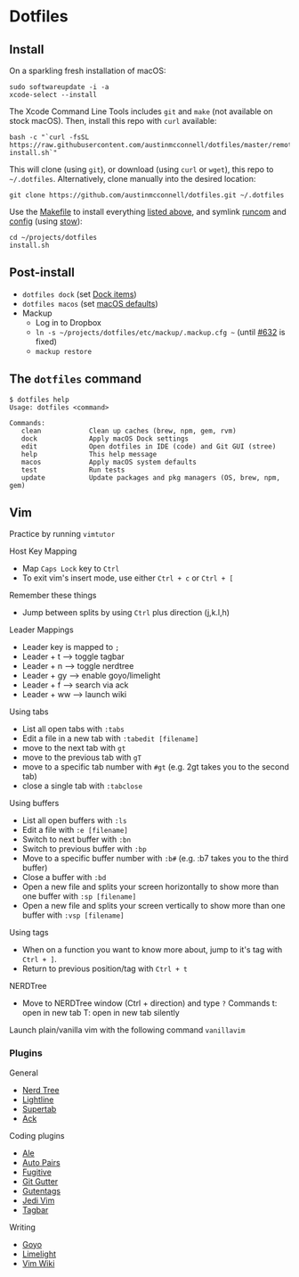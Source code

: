 # Dotfiles


## Install

On a sparkling fresh installation of macOS:

    sudo softwareupdate -i -a
    xcode-select --install

The Xcode Command Line Tools includes `git` and `make` (not available on stock macOS).
Then, install this repo with `curl` available:

    bash -c "`curl -fsSL https://raw.githubusercontent.com/austinmcconnell/dotfiles/master/remote-install.sh`"

This will clone (using `git`), or download (using `curl` or `wget`), this repo to `~/.dotfiles`. Alternatively, clone manually into the desired location:

    git clone https://github.com/austinmcconnell/dotfiles.git ~/.dotfiles

Use the [Makefile](./Makefile) to install everything [listed above](#package-overview), and symlink [runcom](./runcom) and [config](./config) (using [stow](https://www.gnu.org/software/stow/)):

    cd ~/projects/dotfiles
    install.sh

## Post-install

* `dotfiles dock` (set [Dock items](./macos/dock.sh))
* `dotfiles macos` (set [macOS defaults](./macos/defaults.sh))
* Mackup
	* Log in to Dropbox
	* `ln -s ~/projects/dotfiles/etc/mackup/.mackup.cfg ~` (until [#632](https://github.com/lra/mackup/pull/632) is fixed)
	* `mackup restore`

## The `dotfiles` command

    $ dotfiles help
    Usage: dotfiles <command>

    Commands:
       clean            Clean up caches (brew, npm, gem, rvm)
       dock             Apply macOS Dock settings
       edit             Open dotfiles in IDE (code) and Git GUI (stree)
       help             This help message
       macos            Apply macOS system defaults
       test             Run tests
       update           Update packages and pkg managers (OS, brew, npm, gem)

## Vim

Practice by running `vimtutor`

Host Key Mapping
- Map `Caps Lock` key to `Ctrl`
- To exit vim's insert mode, use either `Ctrl + c` or `Ctrl + [`

Remember these things

- Jump between splits by using `Ctrl` plus direction (j,k.l,h)

Leader Mappings
- Leader key is mapped to `;`
- Leader + t    --> toggle tagbar
- Leader + n    --> toggle nerdtree
- Leader + gy   --> enable goyo/limelight
- Leader + f    --> search via ack
- Leader + ww   --> launch wiki

Using tabs
- List all open tabs with `:tabs`
- Edit a file in a new tab with `:tabedit [filename]`
- move to the next tab with `gt`
- move to the previous tab with `gT`
- move to a specific tab number  with `#gt` (e.g. 2gt takes you to the second tab)
- close a single tab with `:tabclose`

Using buffers
- List all open buffers with `:ls`
- Edit a file with `:e [filename]`
- Switch to next buffer with `:bn`
- Switch to previous buffer with `:bp`
- Move to a specific buffer number with `:b#` (e.g. :b7 takes you to the third buffer)
- Close a buffer with `:bd`
- Open a new file and splits your screen horizontally to show more than one buffer with `:sp [filename]`
- Open a new file and splits your screen vertically to show more than one buffer with `:vsp [filename]`

Using tags
- When on a function you want to know more about, jump to it's tag with `Ctrl + ]`.
- Return to previous position/tag with `Ctrl + t`

NERDTree
- Move to NERDTree window (Ctrl + direction) and type `?`
Commands
t: open in new tab
T: open in new tab silently

Launch plain/vanilla vim with the following command `vanillavim`

### Plugins

General
  - [Nerd Tree](https://github.com/preservim/nerdtree)
  - [Lightline](https://github.com/itchyny/lightline.vim)
  - [Supertab](https://github.com/ervandew/supertab)
  - [Ack](https://github.com/mileszs/ack.vim)

Coding plugins
  - [Ale](https://github.com/dense-analysis/ale)
  - [Auto Pairs](https://github.com/jiangmiao/auto-pairs)
  - [Fugitive](https://github.com/tpope/vim-fugitive)
  - [Git Gutter](https://github.com/airblade/vim-gitgutter)
  - [Gutentags](https://github.com/ludovicchabant/vim-gutentags)
  - [Jedi Vim](https://github.com/davidhalter/jedi-vim)
  - [Tagbar](https://github.com/preservim/tagbar)

Writing
  - [Goyo](https://github.com/junegunn/goyo.vim)
  - [Limelight](https://github.com/junegunn/limelight.vim)
  - [Vim Wiki](https://github.com/vimwiki/vimwiki)

